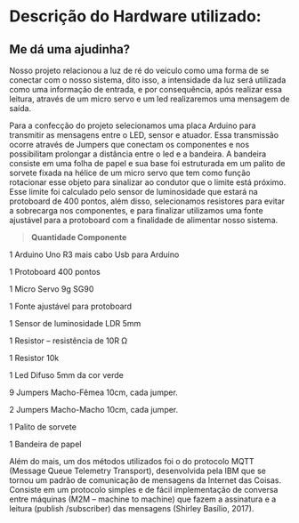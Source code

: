 # Descrição do Hardware utilizado:

## Me dá uma ajudinha?

> 
Nosso projeto relacionou a luz de ré do veículo como uma forma de se conectar com o nosso sistema, dito isso, a intensidade da luz será utilizada como uma informação de entrada, e por consequência, após realizar essa leitura, através de um micro servo e um led realizaremos uma mensagem de saída.

>
Para a confecção do projeto selecionamos uma placa Arduino para transmitir as mensagens entre o LED, sensor e atuador. Essa transmissão ocorre através de Jumpers que conectam os componentes e nos possibilitam prolongar a distância entre o led e a bandeira. A bandeira consiste em uma folha de papel e sua base foi estruturada em um palito de sorvete fixada na hélice de um micro servo que tem como função rotacionar esse objeto para sinalizar ao condutor que o limite está próximo. Esse limite foi calculado pelo sensor de luminosidade que estará na protoboard de 400 pontos, além disso, selecionamos resistores para evitar a sobrecarga nos componentes, e para finalizar utilizamos uma fonte ajustável para a protoboard com a finalidade de alimentar nosso sistema.

>**Quantidade	Componente**
>
1	Arduino Uno R3 mais cabo Usb para Arduino
>
1	Protoboard 400 pontos
>
1	Micro Servo 9g SG90
>
1	Fonte ajustável para protoboard
>
1	Sensor de luminosidade LDR 5mm
>
1	Resistor – resistência de 10R Ω
>
1	Resistor 10k
>
1	Led Difuso 5mm da cor verde
>
9	Jumpers Macho-Fêmea 10cm, cada jumper.
>
2	Jumpers Macho-Macho 10cm, cada jumper.
>
1	Palito de sorvete
>
1	Bandeira de papel

>
Além do mais, um dos métodos utilizados foi o do protocolo MQTT (Message Queue Telemetry Transport), desenvolvida pela IBM que se tornou um padrão de comunicação de mensagens da Internet das Coisas. Consiste em um protocolo simples e de fácil implementação de conversa entre máquinas (M2M – machine to machine) que fazem a assinatura e a leitura (publish /subscriber) das mensagens (Shirley Basílio, 2017).
